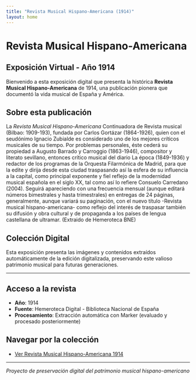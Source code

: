 ```yaml
---
title: "Revista Musical Hispano-Americana (1914)"
layout: home
---
```


# Revista Musical Hispano-Americana
## Exposición Virtual - Año 1914

Bienvenido a esta exposición digital que presenta la histórica **Revista Musical Hispano-Americana** de 1914, una publicación pionera que documentó la vida musical de España y América.

## Sobre esta publicación

La *Revista Musical Hispano-Americana* Continuadora de Revista musical (Bilbao: 1909-193), fundada por Carlos Gortázar (1864-1926), quien con el seudónimo Ignacio Zubialde es considerado uno de los mejores críticos musicales de su tiempo. Por problemas personales, éste cederá su propiedad a Augusto Barrado y Carroggio (1863-1946), compositor y literato sevillano, entonces crítico musical del diario La época (1849-1936) y redactor de los programas de la Orquesta Filarmónica de Madrid, para que la edite y dirija desde esta ciudad traspasando así la esfera de su influencia a la capital, como principal exponente y fiel reflejo de la modernidad musical española en el siglo XX, tal como así lo refiere Consuelo Carredano (2004). Seguirá apareciendo con una frecuencia mensual (aunque editará números bimestrales y hasta trimestrales) en entregas de 24 páginas, generalmente, aunque variará su paginación, con el nuevo título -Revista musical hispano-americana- como reflejo del interés de traspasar también su difusión y obra cultural y de propaganda a los países de lengua castellana de ultramar. (Extraido de Hemeroteca BNE)

## Colección Digital

Esta exposición presenta las imágenes y contenidos extraídos automáticamente de la edición digitalizada, preservando este valioso patrimonio musical para futuras generaciones.

---

## Acceso a la revista

- **Año**: 1914
- **Fuente**: Hemeroteca Digital - Biblioteca Nacional de España
- **Procesamiento**: Extracción automática con Marker (evaluado y procesado posteriormente)
  
## Navegar por la colección

- [Ver Revista Musical Hispano-Americana 1914](http://hemerotecadigital.bne.es/hd/gl/results?id=f4fb48e0-3f1d-415e-9851-e891bb20316c)
---

*Proyecto de preservación digital del patrimonio musical hispano-americano*
